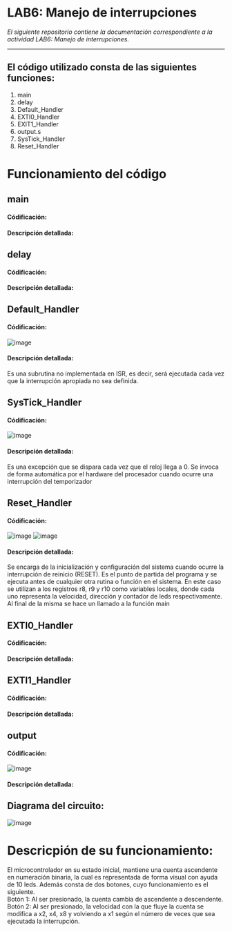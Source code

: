 # LAB6: Manejo de interrupciones

*El siguiente repositorio contiene la documentación correspondiente a la actividad LAB6: Manejo de interrupciones.*

---

## El código utilizado consta de las siguientes funciones:
1) main
2) delay
3) Default_Handler
4) EXTI0_Handler
5) EXIT1_Handler
6) output.s
7) SysTick_Handler
8) Reset_Handler


# Funcionamiento del código

## main
#### Códificación:
#### Descripción detallada:

## delay
#### Códificación:
#### Descripción detallada:

## Default_Handler
#### Códificación:
![image](https://github.com/DamianPerezB/Lab6/assets/89427173/d3ad1323-ac63-4326-baf4-58de240718d6)
#### Descripción detallada:
Es una subrutina no implementada en ISR, es decir, será ejecutada cada vez que la interrupción apropiada no sea definida.

## SysTick_Handler
#### Códificación:
![image](https://github.com/DamianPerezB/Lab6/assets/89427173/2c369df5-03eb-4481-9e4f-4b059a5e4532)
#### Descripción detallada:
Es una excepción que se dispara cada vez que el reloj llega a 0. Se invoca de forma automática por el hardware del procesador cuando ocurre una interrupción del temporizador

## Reset_Handler
#### Códificación:
![image](https://github.com/DamianPerezB/Lab6/assets/89427173/e6f3e1f2-ea93-406a-89f9-0b3286a50aa9)
![image](https://github.com/DamianPerezB/Lab6/assets/89427173/1d19ea9e-18b5-4776-b2df-bd0193522b3d)

#### Descripción detallada:
Se encarga de la inicialización y configuración del sistema cuando ocurre la interrupción de reinicio (RESET). Es el punto de partida del programa y se ejecuta antes de cualquier otra rutina o función en el sistema.
En este caso se utilizan a los registros r8, r9 y r10 como variables locales, donde cada uno representa la velocidad, dirección y contador de leds respectivamente.
Al final de la misma se hace un llamado a la función main

## EXTI0_Handler
#### Códificación:
#### Descripción detallada:

## EXTI1_Handler
#### Códificación:
#### Descripción detallada:

## output
#### Códificación:
![image](https://github.com/DamianPerezB/Lab6/assets/89427173/0c897266-fbbf-44b7-bdb6-58dd0975cf83)
#### Descripción detallada:


## Diagrama del circuito:
![image](https://github.com/DamianPerezB/Lab6/assets/89427173/43475c5b-b9c1-42e5-bae7-dca48eeb227a)

# Descricpión de su funcionamiento:
El microcontrolador en su estado inicial, mantiene una cuenta ascendente en numeración binaria, la cual es representada de forma visual con ayuda de 10 leds.
Además consta de dos botones, cuyo funcionamiento es el siguiente.  
Botón 1: Al ser presionado, la cuenta cambia de ascendente a descendente.  
Botón 2: Al ser presionado, la velocidad con la que fluye la cuenta se modifica a x2, x4, x8 y volviendo a x1 según el número de veces que sea ejecutada la interrupción.


